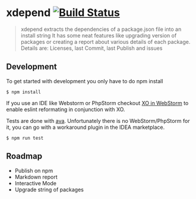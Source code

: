 # xdepend [![Build Status](https://travis-ci.com/mszkb/xdepend.svg?branch=master)](https://travis-ci.com/mszkb/xdepend)

> xdepend extracts the dependencies of a package.json file into an install string
> It has some neat features like upgrading version of packages or creating
> a report about various details of each package. Details are: Licenses, last Commit,
> last Publish and issues

## Development

To get started with development you only have to do npm install

```
$ npm install
```

If you use an IDE like Webstorm or PhpStorm checkout [XO in WebStorm](https://github.com/jamestalmage/xo-with-webstorm)
to enable eslint reformating in conjunction with XO.

Tests are done with [ava](https://github.com/avajs/ava). Unfortunately there is no WebStorm/PhpStorm for it, you can
go with a workaround plugin in the IDEA marketplace.

````
$ npm run test
````

## Roadmap

- Publish on npm
- Markdown report
- Interactive Mode
- Upgrade string of packages
